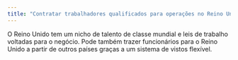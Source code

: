 ```yaml
---
title: "Contratar trabalhadores qualificados para operações no Reino Unido"
---
```

O Reino Unido tem um nicho de talento de classe mundial e leis de trabalho voltadas para o negócio. Pode também trazer funcionários para o Reino Unido a partir de outros países graças a um sistema de vistos flexível.
